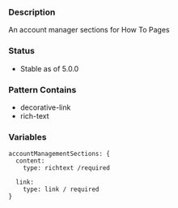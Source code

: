 ### Description
An account manager sections for How To Pages

### Status
* Stable as of 5.0.0

### Pattern Contains
* decorative-link
* rich-text


### Variables
~~~
accountManagementSections: {
  content:
    type: richtext /required

  link:
    type: link / required
}
~~~
